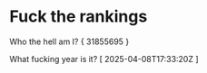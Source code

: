 # Fuck the rankings

Who the hell am I?
{ 31855695 }

What fucking year is it?
[ 2025-04-08T17:33:20Z ]
